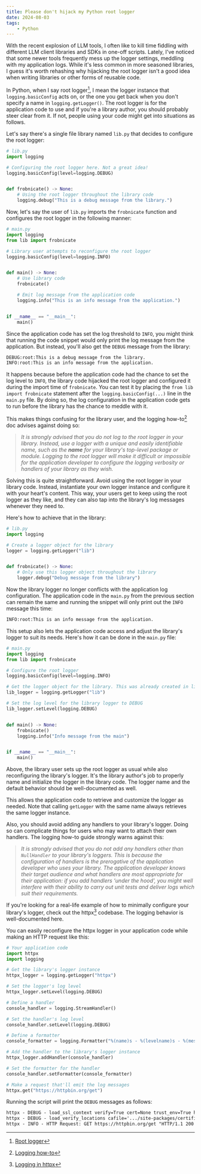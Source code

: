 ```yaml
---
title: Please don't hijack my Python root logger
date: 2024-08-03
tags:
    - Python
---
```


With the recent explosion of LLM tools, I often like to kill time fiddling with different
LLM client libraries and SDKs in one-off scripts. Lately, I've noticed that some newer tools
frequently mess up the logger settings, meddling with my application logs. While it's less
common in more seasoned libraries, I guess it's worth rehashing why hijacking the root
logger isn't a good idea when writing libraries or other forms of reusable code.

In Python, when I say root logger[^1], I mean the logger instance that `logging.basicConfig`
acts on, or the one you get back when you don't specify a name in `logging.getLogger()`. The
root logger is for the application code to use and if you're a library author, you should
probably steer clear from it. If not, people using your code might get into situations as
follows.

Let's say there's a single file library named `lib.py` that decides to configure the root
logger:

```python
# lib.py
import logging

# Configuring the root logger here. Not a great idea!
logging.basicConfig(level=logging.DEBUG)


def frobnicate() -> None:
    # Using the root logger throughout the library code
    logging.debug("This is a debug message from the library.")
```

Now, let's say the user of `lib.py` imports the `frobnicate` function and configures the
root logger in the following manner:

```python
# main.py
import logging
from lib import frobnicate

# Library user attempts to reconfigure the root logger
logging.basicConfig(level=logging.INFO)


def main() -> None:
    # Use library code
    frobnicate()

    # Emit log message from the application code
    logging.info("This is an info message from the application.")


if __name__ == "__main__":
    main()
```

Since the application code has set the log threshold to `INFO`, you might think that running
the code snippet would only print the log message from the application. But instead, you'll
also get the `DEBUG` message from the library:

```txt
DEBUG:root:This is a debug message from the library.
INFO:root:This is an info message from the application.
```

It happens because before the application code had the chance to set the log level to
`INFO`, the library code hijacked the root logger and configured it during the import time
of `frobnicate`. You can test it by placing the `from lib import frobnicate` statement after
the `logging.basicConfig(...)` line in the `main.py` file. By doing so, the log
configuration in the application code gets to run before the library has the chance to
meddle with it.

This makes things confusing for the library user, and the logging how-to[^2] doc advises
against doing so:

> _It is strongly advised that you do not log to the root logger in your library. Instead,
> use a logger with a unique and easily identifiable name, such as the **name** for your
> library's top-level package or module. Logging to the root logger will make it difficult
> or impossible for the application developer to configure the logging verbosity or handlers
> of your library as they wish._

Solving this is quite straightforward. Avoid using the root logger in your library code.
Instead, instantiate your own logger instance and configure it with your heart's content.
This way, your users get to keep using the root logger as they like, and they can also tap
into the library's log messages whenever they need to.

Here's how to achieve that in the library:

```python
# lib.py
import logging

# Create a logger object for the library
logger = logging.getLogger("lib")


def frobnicate() -> None:
    # Only use this logger object throughout the library
    logger.debug("Debug message from the library")
```

Now the library logger no longer conflicts with the application log configuration. The
application code in the `main.py` from the previous section can remain the same and running
the snippet will only print out the `INFO` message this time:

```txt
INFO:root:This is an info message from the application.
```

This setup also lets the application code access and adjust the library's logger to suit its
needs. Here's how it can be done in the `main.py` file:

```python
# main.py
import logging
from lib import frobnicate

# Configure the root logger
logging.basicConfig(level=logging.INFO)

# Get the logger object for the library. This was already created in lib.py
lib_logger = logging.getLogger("lib")

# Set the log level for the library logger to DEBUG
lib_logger.setLevel(logging.DEBUG)


def main() -> None:
    frobnicate()
    logging.info("Info message from the main")


if __name__ == "__main__":
    main()
```

Above, the library user sets up the root logger as usual while also reconfiguring the
library's logger. It's the library author's job to properly name and initialize the logger
in the library code. The logger name and the default behavior should be well-documented as
well.

This allows the application code to retrieve and customize the logger as needed. Note that
calling `getLogger` with the same name always retrieves the same logger instance.

Also, you should avoid adding any handlers to your library's logger. Doing so can complicate
things for users who may want to attach their own handlers. The logging how-to guide
strongly warns against this:

> _It is strongly advised that you do not add any handlers other than `NullHandler` to your
> library's loggers. This is because the configuration of handlers is the prerogative of the
> application developer who uses your library. The application developer knows their target
> audience and what handlers are most appropriate for their application: if you add handlers
> ‘under the hood', you might well interfere with their ability to carry out unit tests and
> deliver logs which suit their requirements._

If you're looking for a real-life example of how to minimally configure your library's
logger, check out the httpx[^3] codebase. The logging behavior is well-documented here.

You can easily reconfigure the httpx logger in your application code while making an HTTP
request like this:

```python
# Your application code
import httpx
import logging

# Get the library's logger instance
httpx_logger = logging.getLogger("httpx")

# Set the logger's log level
httpx_logger.setLevel(logging.DEBUG)

# Define a handler
console_handler = logging.StreamHandler()

# Set the handler's log level
console_handler.setLevel(logging.DEBUG)

# Define a formatter
console_formatter = logging.Formatter("%(name)s - %(levelname)s - %(message)s")

# Add the handler to the library's logger instance
httpx_logger.addHandler(console_handler)

# Set the formatter for the handler
console_handler.setFormatter(console_formatter)

# Make a request that'll emit the log messages
httpx.get("https://httpbin.org/get")
```

Running the script will print the `DEBUG` messages as follows:

```txt
httpx - DEBUG - load_ssl_context verify=True cert=None trust_env=True http2=False
httpx - DEBUG - load_verify_locations cafile='.../site-packages/certifi/cacert.pem'
httpx - INFO - HTTP Request: GET https://httpbin.org/get "HTTP/1.1 200 OK"
```

[^1]:
    [Root logger](https://docs.python.org/3/library/logging.html#:~:text=Logged%20messages%20to%20the%20module%2Dlevel%20logger%20get%20forwarded%20to%20handlers%20of%20loggers%20in%20higher%2Dlevel%20modules%2C%20all%20the%20way%20up%20to%20the%20highest%2Dlevel%20logger%20known%20as%20the%20root%20logger%3B%20this%20approach%20is%20known%20as%20hierarchical%20logging)

[^2]: [Logging how-to](https://docs.python.org/3/howto/logging.html)

[^3]:
    [Logging in httpx](https://github.com/search?q=repo%3Aencode%2Fhttpx%20logging&type=code)
